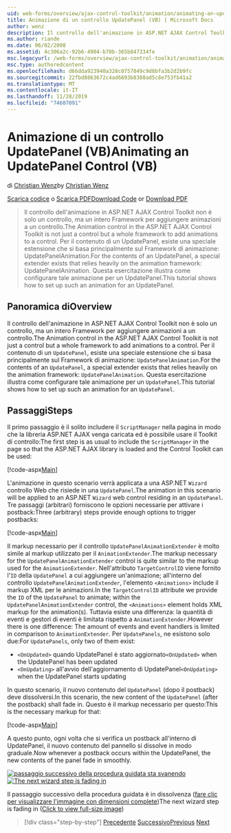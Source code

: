 ```yaml
---
uid: web-forms/overview/ajax-control-toolkit/animation/animating-an-updatepanel-control-vb
title: Animazione di un controllo UpdatePanel (VB) | Microsoft Docs
author: wenz
description: Il controllo dell'animazione in ASP.NET AJAX Control Toolkit non è solo un controllo, ma un intero Framework per aggiungere animazioni a un controllo. Per il contenuto di un...
ms.author: riande
ms.date: 06/02/2008
ms.assetid: 4c306a2c-92b6-4904-b70b-365b847334fe
msc.legacyurl: /web-forms/overview/ajax-control-toolkit/animation/animating-an-updatepanel-control-vb
msc.type: authoredcontent
ms.openlocfilehash: d66dda923940a328c0757049c9d8bfa3b2d2b9fc
ms.sourcegitcommit: 22fbd8863672c4ad6693b8388ad5c8e753fb41a2
ms.translationtype: MT
ms.contentlocale: it-IT
ms.lasthandoff: 11/28/2019
ms.locfileid: "74607091"
---
```

# <a name="animating-an-updatepanel-control-vb"></a><span data-ttu-id="b4e68-104">Animazione di un controllo UpdatePanel (VB)</span><span class="sxs-lookup"><span data-stu-id="b4e68-104">Animating an UpdatePanel Control (VB)</span></span>

<span data-ttu-id="b4e68-105">di [Christian Wenz](https://github.com/wenz)</span><span class="sxs-lookup"><span data-stu-id="b4e68-105">by [Christian Wenz](https://github.com/wenz)</span></span>

<span data-ttu-id="b4e68-106">[Scarica codice](https://download.microsoft.com/download/9/3/f/93f8daea-bebd-4821-833b-95205389c7d0/UpdatePanelAnimation1.vb.zip) o [Scarica PDF](https://download.microsoft.com/download/b/6/a/b6ae89ee-df69-4c87-9bfb-ad1eb2b23373/updatepanelanimation1VB.pdf)</span><span class="sxs-lookup"><span data-stu-id="b4e68-106">[Download Code](https://download.microsoft.com/download/9/3/f/93f8daea-bebd-4821-833b-95205389c7d0/UpdatePanelAnimation1.vb.zip) or [Download PDF](https://download.microsoft.com/download/b/6/a/b6ae89ee-df69-4c87-9bfb-ad1eb2b23373/updatepanelanimation1VB.pdf)</span></span>

> <span data-ttu-id="b4e68-107">Il controllo dell'animazione in ASP.NET AJAX Control Toolkit non è solo un controllo, ma un intero Framework per aggiungere animazioni a un controllo.</span><span class="sxs-lookup"><span data-stu-id="b4e68-107">The Animation control in the ASP.NET AJAX Control Toolkit is not just a control but a whole framework to add animations to a control.</span></span> <span data-ttu-id="b4e68-108">Per il contenuto di un UpdatePanel, esiste una speciale estensione che si basa principalmente sul Framework di animazione: UpdatePanelAnimation.</span><span class="sxs-lookup"><span data-stu-id="b4e68-108">For the contents of an UpdatePanel, a special extender exists that relies heavily on the animation framework: UpdatePanelAnimation.</span></span> <span data-ttu-id="b4e68-109">Questa esercitazione illustra come configurare tale animazione per un UpdatePanel.</span><span class="sxs-lookup"><span data-stu-id="b4e68-109">This tutorial shows how to set up such an animation for an UpdatePanel.</span></span>

## <a name="overview"></a><span data-ttu-id="b4e68-110">Panoramica di</span><span class="sxs-lookup"><span data-stu-id="b4e68-110">Overview</span></span>

<span data-ttu-id="b4e68-111">Il controllo dell'animazione in ASP.NET AJAX Control Toolkit non è solo un controllo, ma un intero Framework per aggiungere animazioni a un controllo.</span><span class="sxs-lookup"><span data-stu-id="b4e68-111">The Animation control in the ASP.NET AJAX Control Toolkit is not just a control but a whole framework to add animations to a control.</span></span> <span data-ttu-id="b4e68-112">Per il contenuto di un `UpdatePanel`, esiste una speciale estensione che si basa principalmente sul Framework di animazione: `UpdatePanelAnimation`.</span><span class="sxs-lookup"><span data-stu-id="b4e68-112">For the contents of an `UpdatePanel`, a special extender exists that relies heavily on the animation framework: `UpdatePanelAnimation`.</span></span> <span data-ttu-id="b4e68-113">Questa esercitazione illustra come configurare tale animazione per un `UpdatePanel`.</span><span class="sxs-lookup"><span data-stu-id="b4e68-113">This tutorial shows how to set up such an animation for an `UpdatePanel`.</span></span>

## <a name="steps"></a><span data-ttu-id="b4e68-114">Passaggi</span><span class="sxs-lookup"><span data-stu-id="b4e68-114">Steps</span></span>

<span data-ttu-id="b4e68-115">Il primo passaggio è il solito includere il `ScriptManager` nella pagina in modo che la libreria ASP.NET AJAX venga caricata ed è possibile usare il Toolkit di controllo:</span><span class="sxs-lookup"><span data-stu-id="b4e68-115">The first step is as usual to include the `ScriptManager` in the page so that the ASP.NET AJAX library is loaded and the Control Toolkit can be used:</span></span>

[!code-aspx[Main](animating-an-updatepanel-control-vb/samples/sample1.aspx)]

<span data-ttu-id="b4e68-116">L'animazione in questo scenario verrà applicata a una ASP.NET `Wizard` controllo Web che risiede in una `UpdatePanel`.</span><span class="sxs-lookup"><span data-stu-id="b4e68-116">The animation in this scenario will be applied to an ASP.NET `Wizard` web control residing in an `UpdatePanel`.</span></span> <span data-ttu-id="b4e68-117">Tre passaggi (arbitrari) forniscono le opzioni necessarie per attivare i postback:</span><span class="sxs-lookup"><span data-stu-id="b4e68-117">Three (arbitrary) steps provide enough options to trigger postbacks:</span></span>

[!code-aspx[Main](animating-an-updatepanel-control-vb/samples/sample2.aspx)]

<span data-ttu-id="b4e68-118">Il markup necessario per il controllo `UpdatePanelAnimationExtender` è molto simile al markup utilizzato per il `AnimationExtender`.</span><span class="sxs-lookup"><span data-stu-id="b4e68-118">The markup necessary for the `UpdatePanelAnimationExtender` control is quite similar to the markup used for the `AnimationExtender`.</span></span> <span data-ttu-id="b4e68-119">Nell'attributo `TargetControlID` viene fornito l'`ID` della `UpdatePanel` a cui aggiungere un'animazione; all'interno del controllo `UpdatePanelAnimationExtender`, l'elemento `<Animations>` include il markup XML per le animazioni.</span><span class="sxs-lookup"><span data-stu-id="b4e68-119">In the `TargetControlID` attribute we provide the `ID` of the `UpdatePanel` to animate; within the `UpdatePanelAnimationExtender` control, the `<Animations>` element holds XML markup for the animation(s).</span></span> <span data-ttu-id="b4e68-120">Tuttavia esiste una differenza: la quantità di eventi e gestori di eventi è limitata rispetto a `AnimationExtender`.</span><span class="sxs-lookup"><span data-stu-id="b4e68-120">However there is one difference: The amount of events and event handlers is limited in comparison to `AnimationExtender`.</span></span> <span data-ttu-id="b4e68-121">Per `UpdatePanels`, ne esistono solo due:</span><span class="sxs-lookup"><span data-stu-id="b4e68-121">For `UpdatePanels`, only two of them exist:</span></span>

- <span data-ttu-id="b4e68-122">`<OnUpdated>` quando UpdatePanel è stato aggiornato</span><span class="sxs-lookup"><span data-stu-id="b4e68-122">`<OnUpdated>` when the UpdatePanel has been updated</span></span>
- <span data-ttu-id="b4e68-123">`<OnUpdating>` all'avvio dell'aggiornamento di UpdatePanel</span><span class="sxs-lookup"><span data-stu-id="b4e68-123">`<OnUpdating>` when the UpdatePanel starts updating</span></span>

<span data-ttu-id="b4e68-124">In questo scenario, il nuovo contenuto del `UpdatePanel` (dopo il postback) deve dissolversi.</span><span class="sxs-lookup"><span data-stu-id="b4e68-124">In this scenario, the new content of the `UpdatePanel` (after the postback) shall fade in.</span></span> <span data-ttu-id="b4e68-125">Questo è il markup necessario per questo:</span><span class="sxs-lookup"><span data-stu-id="b4e68-125">This is the necessary markup for that:</span></span>

[!code-aspx[Main](animating-an-updatepanel-control-vb/samples/sample3.aspx)]

<span data-ttu-id="b4e68-126">A questo punto, ogni volta che si verifica un postback all'interno di UpdatePanel, il nuovo contenuto del pannello si dissolve in modo graduale.</span><span class="sxs-lookup"><span data-stu-id="b4e68-126">Now whenever a postback occurs within the UpdatePanel, the new contents of the panel fade in smoothly.</span></span>

<span data-ttu-id="b4e68-127">[![passaggio successivo della procedura guidata sta svanendo](animating-an-updatepanel-control-vb/_static/image2.png)](animating-an-updatepanel-control-vb/_static/image1.png)</span><span class="sxs-lookup"><span data-stu-id="b4e68-127">[![The next wizard step is fading in](animating-an-updatepanel-control-vb/_static/image2.png)](animating-an-updatepanel-control-vb/_static/image1.png)</span></span>

<span data-ttu-id="b4e68-128">Il passaggio successivo della procedura guidata è in dissolvenza ([fare clic per visualizzare l'immagine con dimensioni complete](animating-an-updatepanel-control-vb/_static/image3.png))</span><span class="sxs-lookup"><span data-stu-id="b4e68-128">The next wizard step is fading in ([Click to view full-size image](animating-an-updatepanel-control-vb/_static/image3.png))</span></span>

> [!div class="step-by-step"]
> <span data-ttu-id="b4e68-129">[Precedente](changing-an-animation-using-client-side-code-vb.md)
> [Successivo](dynamically-controlling-updatepanel-animations-vb.md)</span><span class="sxs-lookup"><span data-stu-id="b4e68-129">[Previous](changing-an-animation-using-client-side-code-vb.md)
[Next](dynamically-controlling-updatepanel-animations-vb.md)</span></span>
